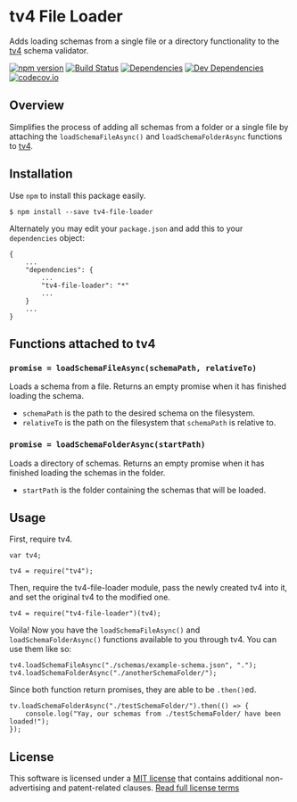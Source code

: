 tv4 File Loader
===============

Adds loading schemas from a single file or a directory functionality to the [tv4](https://www.npmjs.com/package/tv4) schema validator.

[![npm version][npm-badge]][npm-link]
[![Build Status][travis-badge]][travis-link]
[![Dependencies][dependencies-badge]][dependencies-link]
[![Dev Dependencies][devdependencies-badge]][devdependencies-link]
[![codecov.io][codecov-badge]][codecov-link]


Overview
--------

Simplifies the process of adding all schemas from a folder or a single file by attaching the `loadSchemaFileAsync()` and `loadSchemaFolderAsync` functions to [tv4](https://www.npmjs.com/package/tv4).


Installation
------------

Use `npm` to install this package easily.

    $ npm install --save tv4-file-loader

Alternately you may edit your `package.json` and add this to your `dependencies` object:

    {
        ...
        "dependencies": {
            ...
            "tv4-file-loader": "*"
            ...
        }
        ...
    }


Functions attached to tv4
-------------------------

### `promise = loadSchemaFileAsync(schemaPath, relativeTo)`

Loads a schema from a file. Returns an empty promise when it has finished loading the schema.

- `schemaPath` is the path to the desired schema on the filesystem.
- `relativeTo` is the path on the filesystem that `schemaPath` is relative to.


### `promise = loadSchemaFolderAsync(startPath)`

Loads a directory of schemas. Returns an empty promise when it has finished loading the schemas in the folder.

- `startPath` is the folder containing the schemas that will be loaded.


Usage
-----

First, require tv4.

    var tv4;

    tv4 = require("tv4");

Then, require the tv4-file-loader module, pass the newly created tv4 into it, and set the original tv4 to the modified one.

    tv4 = require("tv4-file-loader")(tv4);

Voila! Now you have the `loadSchemaFileAsync()` and `loadSchemaFolderAsync()` functions available to you through tv4. You can use them like so:

    tv4.loadSchemaFileAsync("./schemas/example-schema.json", ".");
    tv4.loadSchemaFolderAsync("./anotherSchemaFolder/");

Since both function return promises, they are able to be `.then()`ed.

    tv.loadSchemaFolderAsync("./testSchemaFolder/").then(() => {
        console.log("Yay, our schemas from ./testSchemaFolder/ have been loaded!");
    });


License
-------

This software is licensed under a [MIT license][LICENSE] that contains additional non-advertising and patent-related clauses. [Read full license terms][LICENSE]


[codecov-badge]: https://img.shields.io/codecov/c/github/connected-world-services/tv4-file-loader/master.svg
[codecov-link]: https://codecov.io/github/connected-world-services/tv4-file-loader?branch=master
[dependencies-badge]: https://img.shields.io/david/connected-world-services/tv4-file-loader.svg
[dependencies-link]: https://david-dm.org/connected-world-services/tv4-file-loader
[devdependencies-badge]: https://img.shields.io/david/dev/connected-world-services/tv4-file-loader.svg
[devdependencies-link]: https://david-dm.org/connected-world-services/tv4-file-loader#info=devDependencies
[LICENSE]: LICENSE.md
[npm-badge]: https://img.shields.io/npm/v/tv4-file-loader.svg
[npm-link]: https://npmjs.org/package/tv4-file-loader
[travis-badge]: https://img.shields.io/travis/connected-world-services/tv4-file-loader/master.svg
[travis-link]: http://travis-ci.org/connected-world-services/tv4-file-loader

